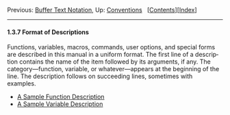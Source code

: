 <!DOCTYPE html>
<!-- saved from url=(0085)https://www.gnu.org/software/emacs/manual/html_node/elisp/Format-of-Descriptions.html -->
<html><!-- Created by GNU Texinfo 7.0.3, https://www.gnu.org/software/texinfo/ --><head><meta http-equiv="Content-Type" content="text/html; charset=UTF-8">

<title>Format of Descriptions (GNU Emacs Lisp Reference Manual)</title>

<meta name="description" content="Format of Descriptions (GNU Emacs Lisp Reference Manual)">
<meta name="keywords" content="Format of Descriptions (GNU Emacs Lisp Reference Manual)">
<meta name="resource-type" content="document">
<meta name="distribution" content="global">
<meta name="Generator" content="makeinfo">
<meta name="viewport" content="width=device-width,initial-scale=1">

<link rev="made" href="mailto:bug-gnu-emacs@gnu.org">
<link rel="icon" type="image/png" href="https://www.gnu.org/graphics/gnu-head-mini.png">
<meta name="ICBM" content="42.256233,-71.006581">
<meta name="DC.title" content="gnu.org">
<style type="text/css">
@import url('/software/emacs/manual.css');
</style>
</head>

<body lang="en">
<div class="subsection-level-extent" id="Format-of-Descriptions">
<div class="nav-panel">
<p>
Previous: <a href="https://www.gnu.org/software/emacs/manual/html_node/elisp/Buffer-Text-Notation.html" accesskey="p" rel="prev">Buffer Text Notation</a>, Up: <a href="https://www.gnu.org/software/emacs/manual/html_node/elisp/Conventions.html" accesskey="u" rel="up">Conventions</a> &nbsp; [<a href="https://www.gnu.org/software/emacs/manual/html_node/elisp/index.html#SEC_Contents" title="Table of contents" rel="contents">Contents</a>][<a href="https://www.gnu.org/software/emacs/manual/html_node/elisp/Index.html" title="Index" rel="index">Index</a>]</p>
</div>
<hr>
<h4 class="subsection" id="Format-of-Descriptions-1">1.3.7 Format of Descriptions</h4>
<a class="index-entry-id" id="index-description-format"></a>

<p>Functions, variables, macros, commands, user options, and special
forms are described in this manual in a uniform format.  The first
line of a description contains the name of the item followed by its
arguments, if any.
The category—function, variable, or whatever—appears at the
beginning of the line.
The description follows on succeeding lines, sometimes with examples.
</p>

<ul class="mini-toc">
<li><a href="https://www.gnu.org/software/emacs/manual/html_node/elisp/A-Sample-Function-Description.html" accesskey="1">A Sample Function Description</a></li>
<li><a href="https://www.gnu.org/software/emacs/manual/html_node/elisp/A-Sample-Variable-Description.html" accesskey="2">A Sample Variable Description</a></li>
</ul>
</div>





</body></html>